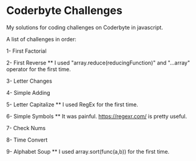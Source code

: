 # Coderbyte Challenges
My solutions for coding challenges on Coderbyte in javascript.

A list of challenges in order:

1- First Factorial

2- First Reverse ** I used "array.reduce(reducingFunction)" and "...array" operator for the first time.

3- Letter Changes

4- Simple Adding

5- Letter Capitalize ** I used RegEx for the first time.

6- Simple Symbols ** It was painful. https://regexr.com/ is pretty useful.

7- Check Nums

8- Time Convert

9- Alphabet Soup ** I used array.sort(func(a,b)) for the first time.
